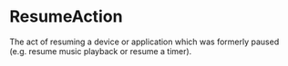 # ResumeAction

The act of resuming a device or application which was formerly paused (e.g. resume music playback or resume a timer).
